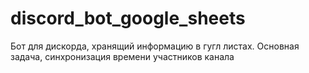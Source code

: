 # discord_bot_google_sheets
Бот для дискорда, хранящий информацию в гугл листах. Основная задача, синхронизация времени участников канала
